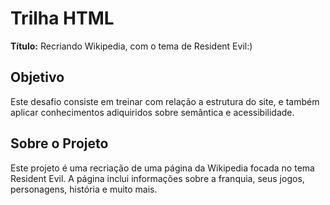 # Trilha HTML

**Título:** Recriando Wikipedia, com o tema de Resident Evil:)

## Objetivo
Este desafio consiste em treinar com relação a estrutura do site, e também aplicar conhecimentos adiquiridos sobre semântica e acessibilidade.

## Sobre o Projeto
Este projeto é uma recriação de uma página da Wikipedia focada no tema Resident Evil. A página inclui informações sobre a franquia, seus jogos, personagens, história e muito mais.



